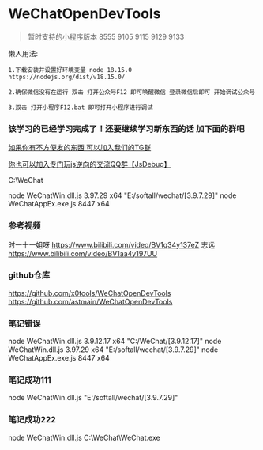 # WeChatOpenDevTools

> 暂时支持的小程序版本 8555  9105  9115  9129  9133  

懒人用法:

```
1.下载安装并设置好环境变量 node 18.15.0  
https://nodejs.org/dist/v18.15.0/

2.确保微信没有在运行 双击 打开公众号F12 即可唤醒微信 登录微信后即可 开始调试公众号

3.双击 打开小程序F12.bat 即可打开小程序进行调试
```






### 该学习的已经学习完成了！还要继续学习新东西的话 加下面的群吧
[如果你有不方便发的东西 可以加入我们的TG群](https://t.me/+208rGDduK4s1NWU1)

[你也可以加入专门玩js逆向的交流QQ群【JsDebug】](http://qm.qq.com/cgi-bin/qm/qr?_wv=1027&k=8M97BQs-icsb3BitUoqxqIHIBcf6ayLf&authKey=kAJwU36Ih9k7nWbYXtUnXeZnnXOFpQpvv4Zl4PGxdCNd1icroeGsgK1eTpSVMXSw&noverify=0&group_code=461168359)       



C:\WeChat


node WeChatWin.dll.js 3.97.29 x64 "E:/softall/wechat/[3.9.7.29]" 
node WeChatAppEx.exe.js 8447 x64


### 参考视频
时一十一姐呀      https://www.bilibili.com/video/BV1q34y137eZ
志远              https://www.bilibili.com/video/BV1aa4y197UU

### github仓库
https://github.com/x0tools/WeChatOpenDevTools
https://github.com/astmain/WeChatOpenDevTools


### 笔记错误
node WeChatWin.dll.js 3.9.12.17 x64 "C:/WeChat/[3.9.12.17]" 
node WeChatWin.dll.js 3.97.29 x64 "E:/softall/wechat/[3.9.7.29]" 
node WeChatAppEx.exe.js 8447 x64



### 笔记成功111
node WeChatWin.dll.js  "E:/softall/wechat/[3.9.7.29]" 


### 笔记成功222
node WeChatWin.dll.js C:\WeChat\WeChat.exe








